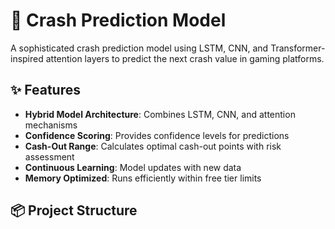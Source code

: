 # 🚀 Crash Prediction Model

A sophisticated crash prediction model using LSTM, CNN, and Transformer-inspired attention layers to predict the next crash value in gaming platforms.



## ✨ Features

- **Hybrid Model Architecture**: Combines LSTM, CNN, and attention mechanisms
- **Confidence Scoring**: Provides confidence levels for predictions
- **Cash-Out Range**: Calculates optimal cash-out points with risk assessment
- **Continuous Learning**: Model updates with new data
- **Memory Optimized**: Runs efficiently within free tier limits

## 📦 Project Structure
